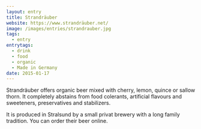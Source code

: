 ```yaml
---
layout: entry
title: Strandräuber
website: https://www.strandräuber.net/
image: /images/entries/strandrauber.jpg
tags:
  - entry
entrytags:
  - drink
  - food
  - organic
  - Made in Germany
date: 2015-01-17
---
```


Strandräuber offers organic beer mixed with cherry, lemon, quince or sallow thorn. It completely abstains from food colerants, artificial flavours and sweeteners, preservatives and stabilizers. 

It is produced in Stralsund by a small privat brewery with a long family tradition.
You can order their beer online.